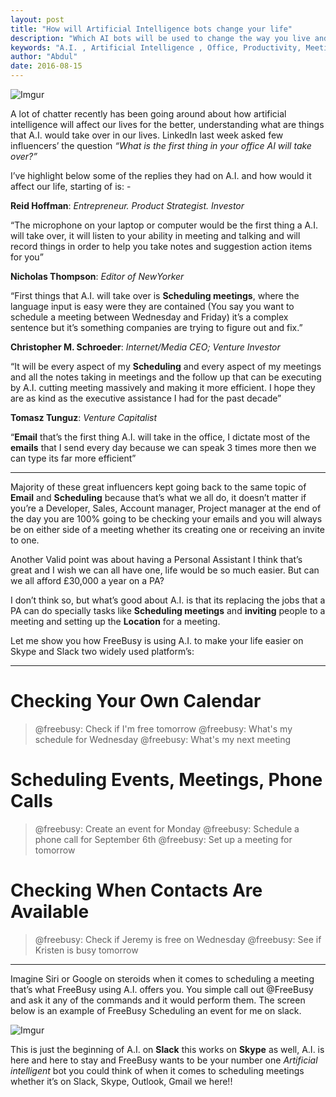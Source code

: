 ```yaml
---
layout: post
title: "How will Artificial Intelligence bots change your life"
description: "Which AI bots will be used to change the way you live and work "
keywords: "A.I. , Artificial Intelligence , Office, Productivity, Meeting, Calendars, Scheduling, Bots"
author: "Abdul"
date: 2016-08-15
---
```


![Imgur](https://i.imgur.com/0OHFdhx.png)

A lot of chatter recently has been going around about how artificial intelligence will affect our lives for the better, understanding what are things that A.I. would take over in our lives. LinkedIn last week asked few influencers’ <!--more--> the question _“What is the first thing in your office AI will take over?”_


I’ve highlight below some of the replies they had on A.I. and how would it affect our life, starting of is: -


**Reid Hoffman**: *Entrepreneur. Product Strategist. Investor*

“The microphone on your laptop or computer would be the first thing a A.I. will take over, it will listen to your ability in meeting and talking and will record things in order to help you take notes and suggestion action items for you”

**Nicholas Thompson**: *Editor of NewYorker*

“First things that A.I. will take over is **Scheduling meetings**, where the language input is easy were they are contained (You say you want to schedule a meeting between Wednesday and Friday) it’s a complex sentence but it’s something companies are trying to figure out and fix.”

**Christopher M. Schroeder**: *Internet/Media CEO; Venture Investor*

“It will be every aspect of my **Scheduling** and every aspect of my meetings and all the notes taking in meetings and the follow up that can be executing by A.I. cutting meeting massively and making it more efficient. I hope they are as kind as the executive assistance I had for the past decade”

**Tomasz Tunguz**: *Venture Capitalist*

“**Email** that’s the first thing A.I. will take in the office, I dictate most of the **emails** that I send every day because we can speak 3 times more then we can type its far more efficient”

---

Majority of these great influencers kept going back to the same topic of **Email** and **Scheduling** because that’s what we all do, it doesn’t matter if you’re a Developer, Sales, Account manager, Project manager at the end of the day you are 100% going to be checking your emails and you will always be on either side of a meeting whether its creating one or receiving an invite to one. 
 
Another Valid point was about having a Personal Assistant I think that’s great and I wish we can all have one, life would be so much easier. But can we all afford £30,000 a year on a PA?

I don’t think so, but what’s good about A.I. is that its replacing the jobs that a PA can do specially tasks like **Scheduling meetings** and **inviting** people to a meeting and setting up the **Location** for a meeting.

Let me show you how FreeBusy is using A.I. to make your life easier on Skype and Slack two widely used platform’s: 

---

# Checking Your Own Calendar

>@freebusy: Check if I'm free tomorrow
>@freebusy: What's my schedule for Wednesday
>@freebusy: What's my next meeting

# Scheduling Events, Meetings, Phone Calls

>@freebusy: Create an event for Monday
>@freebusy: Schedule a phone call for September 6th
>@freebusy: Set up a meeting for tomorrow

# Checking When Contacts Are Available

>@freebusy: Check if Jeremy is free on Wednesday
>@freebusy: See if Kristen is busy tomorrow

---

Imagine Siri or Google on steroids when it comes to scheduling a meeting that’s what FreeBusy using A.I. offers you. You simple call out @FreeBusy and ask it any of the commands and it would perform them. The screen below is an example of FreeBusy Scheduling an event for me on slack.

![Imgur](https://i.imgur.com/FfnqXMi.png)


This is just the beginning of A.I. on **Slack** this works on **Skype** as well, A.I. is here and here to stay and FreeBusy wants to be your number one *Artificial intelligent* bot you could think of when it comes to scheduling meetings whether it’s on Slack, Skype, Outlook, Gmail we here!!
